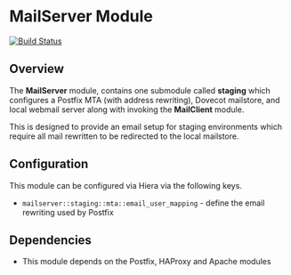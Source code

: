# MailServer Module
[![Build Status](https://travis-ci.org/Adaptavist/puppet-mailserver.svg?branch=master)](https://travis-ci.org/Adaptavist/puppet-mailserver)

## Overview

The **MailServer** module, contains one submodule called
**staging** which configures a Postfix MTA (with address rewriting),
Dovecot mailstore, and local webmail server along with invoking the
**MailClient** module.

This is designed to provide an email setup for staging environments
which require all mail rewritten to be redirected to the local
mailstore.

## Configuration

This module can be configured via Hiera via the following keys.

* `mailserver::staging::mta::email_user_mapping` - define the email
  rewriting used by Postfix

## Dependencies

* This module depends on the Postfix, HAProxy and Apache modules
